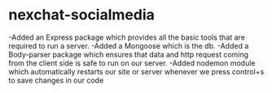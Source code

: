 # nexchat-socialmedia

-Added an Express package which provides all the basic tools that are required to run a server.
-Added a Mongoose which is the db.
-Added a Body-parser package which ensures that data and http request coming from the client side is safe to run on our server. 
-Added nodemon module which automatically restarts our site or server whenever we press control+s to save changes in our code
